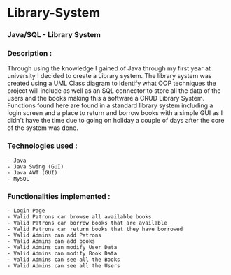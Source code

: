 # Library-System

### Java/SQL - Library System

### Description :
Through using the knowledge I gained of Java through my first year at university I decided to create a Library system. The library system was created using a UML Class diagram to identify what OOP techniques the project will include as well as an SQL connector to store all the data of the users and the books making this a software a CRUD Library System. Functions found here are found in a standard library system including a login screen and a place to return and borrow books with a simple GUI as I didn't have the time due to going on holiday a couple of days after the core of the system was done.  

### Technologies used :
    - Java
    - Java Swing (GUI)
    - Java AWT (GUI)
    - MySQL

### Functionalities implemented :
    - Login Page
    - Valid Patrons can browse all available books
    - Valid Patrons can borrow books that are available
    - Valid Patrons can return books that they have borrowed
    - Valid Admins can add Patrons
    - Valid Admins can add books
    - Valid Admins can modify User Data
    - Valid Admins can modify Book Data
    - Valid Admins can see all the Books
    - Valid Admins can see all the Users

